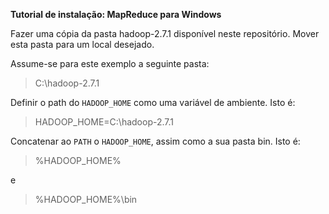 **Tutorial de instalação: MapReduce para Windows**

Fazer uma cópia da pasta hadoop-2.7.1 disponível neste repositório.
Mover esta pasta para um local desejado.

Assume-se para este exemplo a seguinte pasta:
> C:\\hadoop-2.7.1


Definir o path do `HADOOP_HOME` como uma variável de ambiente. Isto é:
> HADOOP_HOME=C:\\hadoop-2.7.1

Concatenar ao `PATH` o `HADOOP_HOME`, assim como a sua pasta bin. Isto é:
> %HADOOP\_HOME%

e

> %HADOOP\_HOME%\\bin

<!--Opção 1. Definir essa variável de ambiente no sistema operacional. [Esse link](https://www.youtube.com/watch?v=uGiMRWuwGng) pode auxiliar.

Opção 2. No IntelliJ, ir na configuração demonstrada abaixo e definir o `HADOOP_HOME` para cada execução do projeto.

![](intellij.png)
-->
